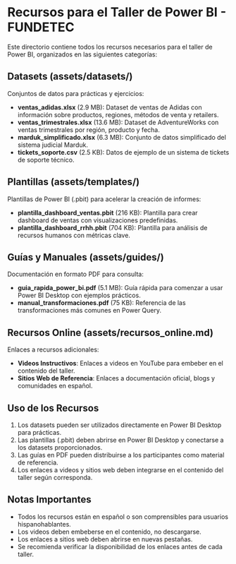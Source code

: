 # Recursos para el Taller de Power BI - FUNDETEC

Este directorio contiene todos los recursos necesarios para el taller de Power BI, organizados en las siguientes categorías:

## Datasets (assets/datasets/)

Conjuntos de datos para prácticas y ejercicios:

- **ventas_adidas.xlsx** (2.9 MB): Dataset de ventas de Adidas con información sobre productos, regiones, métodos de venta y retailers.
- **ventas_trimestrales.xlsx** (13.6 MB): Dataset de AdventureWorks con ventas trimestrales por región, producto y fecha.
- **marduk_simplificado.xlsx** (6.3 MB): Conjunto de datos simplificado del sistema judicial Marduk.
- **tickets_soporte.csv** (2.5 KB): Datos de ejemplo de un sistema de tickets de soporte técnico.

## Plantillas (assets/templates/)

Plantillas de Power BI (.pbit) para acelerar la creación de informes:

- **plantilla_dashboard_ventas.pbit** (216 KB): Plantilla para crear dashboard de ventas con visualizaciones predefinidas.
- **plantilla_dashboard_rrhh.pbit** (704 KB): Plantilla para análisis de recursos humanos con métricas clave.

## Guías y Manuales (assets/guides/)

Documentación en formato PDF para consulta:

- **guia_rapida_power_bi.pdf** (5.1 MB): Guía rápida para comenzar a usar Power BI Desktop con ejemplos prácticos.
- **manual_transformaciones.pdf** (75 KB): Referencia de las transformaciones más comunes en Power Query.

## Recursos Online (assets/recursos_online.md)

Enlaces a recursos adicionales:

- **Videos Instructivos**: Enlaces a videos en YouTube para embeber en el contenido del taller.
- **Sitios Web de Referencia**: Enlaces a documentación oficial, blogs y comunidades en español.

## Uso de los Recursos

1. Los datasets pueden ser utilizados directamente en Power BI Desktop para prácticas.
2. Las plantillas (.pbit) deben abrirse en Power BI Desktop y conectarse a los datasets proporcionados.
3. Las guías en PDF pueden distribuirse a los participantes como material de referencia.
4. Los enlaces a videos y sitios web deben integrarse en el contenido del taller según corresponda.

## Notas Importantes

- Todos los recursos están en español o son comprensibles para usuarios hispanohablantes.
- Los videos deben embeberse en el contenido, no descargarse.
- Los enlaces a sitios web deben abrirse en nuevas pestañas.
- Se recomienda verificar la disponibilidad de los enlaces antes de cada taller.
